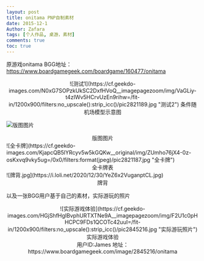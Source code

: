 ```yaml
---
layout: post
title: onitama PNP自制素材
date: 2015-12-1
Author: Zafara
tags: [个人作品, 桌游，素材]
comments: true
toc: true
---
```


原游戏onitama BGG地址：https://www.boardgamegeek.com/boardgame/160477/onitama

<div align="center">![测试1](https://cf.geekdo-images.com/N0xG7SOPzkUkSC2DxfHVoQ__imagepagezoom/img/VaGLiy-t4zIWv5HCrvUzEn9rihw=/fit-in/1200x900/filters:no_upscale():strip_icc()/pic2821189.jpg "测试2")
条件随机场模型示意图 </div>

![版图图片](https://cf.geekdo-images.com/N0xG7SOPzkUkSC2DxfHVoQ__imagepagezoom/img/VaGLiy-t4zIWv5HCrvUzEn9rihw=/fit-in/1200x900/filters:no_upscale():strip_icc()/pic2821189.jpg "版图") 
<center>版图图片</center>
![全卡牌](https://cf.geekdo-images.com/KjapcQB5lYRcyv5w5kGQKw__original/img/ZUmho76jX4-0z-osKxvq9vky5ug=/0x0/filters:format(jpeg)/pic2821187.jpg "全卡牌")
<center>全卡牌表</center>
![牌背.jpg](https://i.loli.net/2020/12/30/YeZ6x2VuganptCL.jpg)
<center>牌背</center>

以及一张BGG用户基于自己的素材，实际游玩的照片

<div align=center>![实际游戏体验](https://cf.geekdo-images.com/HGjShfHgIBvphURTXTNe9A__imagepagezoom/img/F2U1c0pHHCPC9FDs1QCOTc42uuI=/fit-in/1200x900/filters:no_upscale():strip_icc()/pic2845216.jpg "实际游玩照片")
<center>实际游戏体验</center>
用户ID:James
地址：https://www.boardgamegeek.com/image/2845216/onitama
